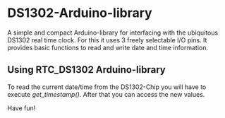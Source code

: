 # DS1302-Arduino-library

A simple and compact Arduino-library for interfacing with the ubiquitous DS1302 real time clock. For this it uses 3 freely selectable I/O pins. It provides basic functions to read and write date and time information.

## Using RTC_DS1302 Arduino-library

To read the current date/time from the DS1302-Chip you will have to execute *get_timestamp()*. After that you can access the new values. 

Have fun!

